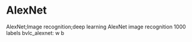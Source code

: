 # AlexNet
AlexNet;Image recognition;deep learning
AlexNet   image recognition 1000 labels
bvlc_alexnet: w b
